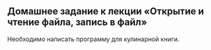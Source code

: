 ## Домашнее задание к лекции «Открытие и чтение файла, запись в файл»
Необходимо написать программу для кулинарной книги.

